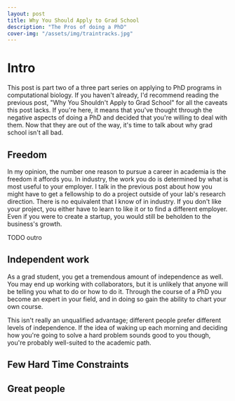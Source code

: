 ```yaml
---
layout: post
title: Why You Should Apply to Grad School
description: "The Pros of doing a PhD"
cover-img: "/assets/img/traintracks.jpg"
---
```


# Intro
This post is part two of a three part series on applying to PhD programs in computational biology.
If you haven't already, I'd recommend reading the previous post, "Why You Shouldn't Apply to Grad School" for all the caveats this post lacks.
If you're here, it means that you've thought through the negative aspects of doing a PhD and decided that you're willing to deal with them.
Now that they are out of the way, it's time to talk about why grad school isn't all bad.

## Freedom
In my opinion, the number one reason to pursue a career in academia is the freedom it affords you.
In industry, the work you do is determined by what is most useful to your employer.
I talk in the previous post about how you might have to get a fellowship to do a project outside of your lab's research direction.
There is no equivalent that I know of in industry.
If you don't like your project, you either have to learn to like it or to find a different employer.
Even if you were to create a startup, you would still be beholden to the business's growth.

TODO outro

## Independent work
As a grad student, you get a tremendous amount of independence as well.
You may end up working with collaborators, but it is unlikely that anyone will be telling you what to do or how to do it.
Through the course of a PhD you become an expert in your field, and in doing so gain the ability to chart your own course.

This isn't really an unqualified advantage; different people prefer different levels of independence.
If the idea of waking up each morning and deciding how you're going to solve a hard problem sounds good to you though, you're probably well-suited to the academic path.

## Few Hard Time Constraints

## Great people
